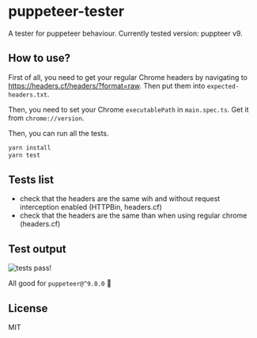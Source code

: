 # puppeteer-tester

A tester for puppeteer behaviour.
Currently tested version: puppteer v9.

## How to use?

First of all, you need to get your regular Chrome headers by navigating to <https://headers.cf/headers/?format=raw>. Then put them into `expected-headers.txt`.

Then, you need to set your Chrome `executablePath` in `main.spec.ts`. Get it from `chrome://version`.

Then, you can run all the tests.

```bash
yarn install
yarn test
```

## Tests list

- check that the headers are the same wih and without request interception enabled (HTTPBin, headers.cf)
- check that the headers are the same than when using regular chrome (headers.cf)

## Test output

![tests pass!](https://i.ibb.co/qj07cbG/image.png)

All good for `puppeteer@^9.0.0` :tada:

## License

MIT
